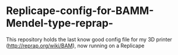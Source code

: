 # Replicape-config-for-BAMM-Mendel-type-reprap-
This repository holds the last know good config file for my 3D printer (http://reprap.org/wiki/BAM), now running on a Replicape
